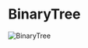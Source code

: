 # BinaryTree

![BinaryTree](https://user-images.githubusercontent.com/68204631/133011322-44668ff9-a6c2-4224-99c9-f132386a284c.png)
